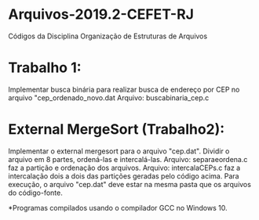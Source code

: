 # Arquivos-2019.2-CEFET-RJ
 Códigos da Disciplina Organização de Estruturas de Arquivos

# Trabalho 1:
Implementar busca binária para realizar busca de endereço por CEP no arquivo "cep_ordenado_novo.dat
Arquivo: buscabinaria_cep.c

# External MergeSort (Trabalho2):
Implementar o external mergesort para o arquivo "cep.dat". Dividir o arquivo em 8 partes, ordená-las e intercalá-las.
Arquivo: separaeordena.c faz a partição e ordenação dos arquivos.
Arquivo: intercalaCEPs.c faz a intercalação dois a dois das partições geradas pelo código acima.
Para execução, o arquivo "cep.dat" deve estar na mesma pasta que os arquivos do código-fonte.

*Programas compilados usando o compilador GCC no Windows 10.
